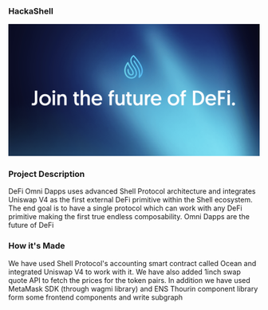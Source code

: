### HackaShell

![profile-banner](https://github.com/hackashell/.github/blob/main/profile/shell-protocol.png)

### Project Description

DeFi Omni Dapps uses advanced Shell Protocol architecture and integrates Uniswap V4 as the first external DeFi primitive within the Shell ecosystem. The end goal is to have a single protocol which can work with any DeFi primitive making the first true endless composability. Omni Dapps are the future of DeFi

### How it's Made

We have used Shell Protocol's accounting smart contract called Ocean and integrated Uniswap V4 to work with it. We have also added 1inch swap quote API to fetch the prices for the token pairs. In addition we have used MetaMask SDK (through wagmi library) and ENS Thourin component library form some frontend components and write subgraph
